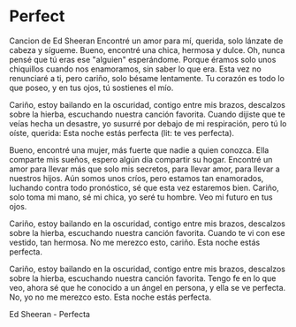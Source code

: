 # Perfect
Cancion de Ed Sheeran
Encontré un amor para mí, 
querida, solo lánzate de cabeza y sígueme.
Bueno, encontré una chica, hermosa y dulce.
Oh, nunca pensé que tú eras
ese "alguien" esperándome.
Porque éramos solo unos chiquillos 
cuando nos enamoramos, 
sin saber lo que era.
Esta vez no renunciaré a ti, 
pero cariño, solo bésame lentamente.
Tu corazón es todo lo que poseo,
y en tus ojos, tú sostienes el mío.

Cariño, estoy bailando en la oscuridad, 
contigo entre mis brazos, 
descalzos sobre la hierba, 
escuchando nuestra canción favorita.
Cuando dijiste que te veías hecha un desastre, 
yo susurré por debajo de mi respiración, 
pero tú lo oíste, querida:
Esta noche estás perfecta (lit: te ves perfecta).

Bueno, encontré una mujer, 
más fuerte que nadie a quien conozca.
Ella comparte mis sueños, 
espero algún día compartir su hogar.
Encontré un amor
para llevar más que solo mis secretos, 
para llevar amor, para llevar a nuestros hijos.
Aún somos unos críos, pero estamos tan enamorados, 
luchando contra todo pronóstico, 
sé que esta vez estaremos bien.
Cariño, solo toma mi mano, 
sé mi chica, yo seré tu hombre.
Veo mi futuro en tus ojos.

Cariño, estoy bailando en la oscuridad, 
contigo entre mis brazos, 
descalzos sobre la hierba, 
escuchando nuestra canción favorita.
Cuando te vi con ese vestido, 
tan hermosa.
No me merezco esto, cariño.
Esta noche estás perfecta.

Cariño, estoy bailando en la oscuridad, 
contigo entre mis brazos, 
descalzos sobre la hierba, 
escuchando nuestra canción favorita.
Tengo fe en lo que veo, 
ahora sé que he conocido a un ángel en persona, 
y ella se ve perfecta.
No, yo no me merezco esto. 
Esta noche estás perfecta. 

Ed Sheeran - Perfecta
